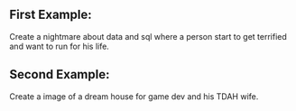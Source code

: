## First Example:

Create a nightmare about data and sql where a person start to get terrified and want to run for his life.



## Second Example:

Create a image of a dream house for game dev and his TDAH wife.